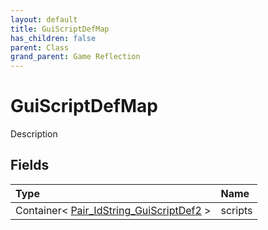 ```yaml
---
layout: default
title: GuiScriptDefMap
has_children: false
parent: Class
grand_parent: Game Reflection
---
```

# GuiScriptDefMap
Description 

## Fields

| Type | Name |
|:----------|:--------------|
| Container< [Pair_IdString_GuiScriptDef2](/riftbreaker-wiki/docs/game-reflection/classes/pair__id_string__gui_script_def2/) > | scripts |

